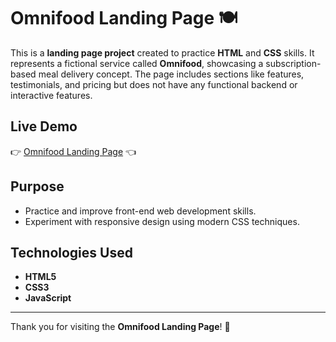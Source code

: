 # Omnifood Landing Page 🍽️

This is a **landing page project** created to practice **HTML** and **CSS** skills. It represents a fictional service called **Omnifood**, showcasing a subscription-based meal delivery concept. The page includes sections like features, testimonials, and pricing but does not have any functional backend or interactive features.

## Live Demo
👉 [Omnifood Landing Page](https://sudyk1.github.io/Omnifood/) 👈

## Purpose
- Practice and improve front-end web development skills.
- Experiment with responsive design using modern CSS techniques.

## Technologies Used
- **HTML5**
- **CSS3**
- **JavaScript**

---

Thank you for visiting the **Omnifood Landing Page**! 🚀
